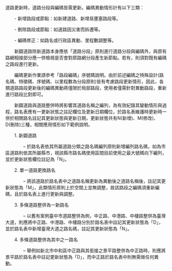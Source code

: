 道路更新時，道路分段與編碼皆需更新。編碼異動情形計有以下三類：

&emsp;&emsp;- 新增路段或節點：如新建道路、新增易壅塞路段等。

&emsp;&emsp;- 刪除路段或節點：如道路因災害而拆遷等。

&emsp;&emsp;- 編碼修正：如路名或行政區異動、里程數調整等。

&emsp;&emsp;新闢道路除新道路本身應依「道路分段」原則進行道路分段與編碼外，與原有路網相接部分應一併檢視是否會對原路網分段產生新節點。若有，則須對既有編碼之路段進行更新。

&emsp;&emsp;編碼更新作業請參考「路段編碼」序號碼說明。由於前述編碼之特殊設計(路名碼、特徵碼、序號碼、以里程數為分段原則)皆有考慮路段更新情形，因此，各類道路路段更新後的編碼異動將僅限於局部路段，使用者僅需針對異動路段，重新進行路段比對即可。

&emsp;&emsp;新闢道路與道路整併時將影響其道路名稱之編列，為有效紀錄其變動情形與過程，路名表應有一更新狀態之註記欄位及更新日期欄位，於路名表維護時更新時一併於相關路名註記其更新狀態與更新日期，更新狀態共有N(新增)、M(修改)、D(刪除)三種，相關應用情形如下範例說明。


&emsp;&emsp;1\. 新闢道路

&emsp;&emsp;&emsp;&emsp;–	於路名表依其所屬道路分類之路名碼編列原則新增編列路名碼，如為市區道路則依其所屬縣市，視該縣市路名碼使用區間目前使用之最大號碼向下編列，並於更新狀態欄位註記為「N」。

&emsp;&emsp;2\. 單一道路更換路名

&emsp;&emsp;&emsp;&emsp;–	將該道路於路名表中之道路名稱更新為異動後之道路名稱後，註記其更新狀態為「M」，此類情形原則上於空間上並無調整，故該路段之編碼須重新編碼，且於路名表上進行更新與調整。

&emsp;&emsp;3\. 多條道路整併為一新路名

&emsp;&emsp;&emsp;&emsp;–	以舊有案例臺中市道路整併為例，中正路、中港路、中棲路整併為臺灣大道，則應將中正路、中港路、中棲路分別於路名表中註記其更新狀態為「D」，並於路名表中新增臺灣大道之路名碼，註記其更新狀態為「N」。

&emsp;&emsp;4\. 多條道路整併為其中之一路名

&emsp;&emsp;&emsp;&emsp;–	舉例如新北市中和區中正路與其銜接之景平路整併為中正路時，則應將景平路於路名表中註記更新狀態為「D」，而中正路於路名表中則無需做任何異動。


